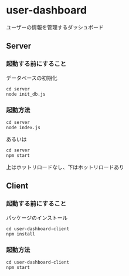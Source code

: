 # user-dashboard
ユーザーの情報を管理するダッシュボード
## Server
### 起動する前にすること
データベースの初期化
~~~
cd server
node init_db.js
~~~
### 起動方法
~~~
cd server
node index.js
~~~
あるいは
~~~
cd server
npm start
~~~
上はホットリロードなし、下はホットリロードあり
## Client
### 起動する前にすること
パッケージのインストール
~~~
cd user-dashboard-client
npm install
~~~
### 起動方法
~~~
cd user-dashboard-client
npm start
~~~

